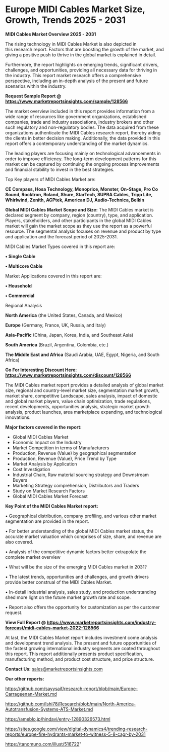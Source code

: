 # Europe MIDI Cables Market Size, Growth, Trends 2025 - 2031

<Strong> MIDI Cables Market Overview 2025 - 2031</strong>

The rising technology in MIDI Cables Market is also depicted in this research report. Factors that are boosting the growth of the market, and giving a positive push to thrive in the global market is explained in detail.

Furthermore, the report highlights on emerging trends, significant drivers, challenges, and opportunities, providing all necessary data for thriving in the industry. This report market research offers a comprehensive perspective, including an in-depth analysis of the present and future scenarios within the industry.

<strong>Request Sample Report @ <a href=https://www.marketreportsinsights.com/sample/128566>https://www.marketreportsinsights.com/sample/128566</a></strong>

The market overview included in this report provides information from a wide range of resources like government organizations, established companies, trade and industry associations, industry brokers and other such regulatory and non-regulatory bodies. The data acquired from these organizations authenticate the MIDI Cables research report, thereby aiding the clients in better decision making. Additionally, the data provided in this report offers a contemporary understanding of the market dynamics.

The leading players are focusing mainly on technological advancements in order to improve efficiency. The long-term development patterns for this market can be captured by continuing the ongoing process improvements and financial stability to invest in the best strategies.

Top Key players of MIDI Cables Market are:

<strong>CE Compass, Hosa Technology, Monoprice, Monster, On-Stage, Pro Co Sound, Rocktron, Roland, Shure, StarTech, SUPRA Cables, Tripp Lite, Whirlwind, Zenith, AGPtek, American DJ, Audio-Technica, Belkin</strong>

<strong><b>Global MIDI Cables Market Scope and Size:</b></strong>
The MIDI Cables market is declared segment by company, region (country), type, and application. Players, stakeholders, and other participants in the global MIDI Cables market will gain the market scope as they use the report as a powerful resource. The segmental analysis focuses on revenue and product by type and application and the forecast period of 2025-2031.

MIDI Cables Market Types covered in this report are:

<strong>• Single Cable

• Multicore Cable</strong>

Market Applications covered in this report are:

<strong>• Household

• Commercial</strong> 

Regional Analysis

<strong>North America</strong> (the United States, Canada, and Mexico)

<strong>Europe</strong> (Germany, France, UK, Russia, and Italy)

<strong>Asia-Pacific</strong> (China, Japan, Korea, India, and Southeast Asia)

<strong>South America</strong> (Brazil, Argentina, Colombia, etc.)

<strong>The Middle East and Africa</strong> (Saudi Arabia, UAE, Egypt, Nigeria, and South Africa)

<strong>Go For Interesting Discount Here: <a href=https://www.marketreportsinsights.com/discount/128566>https://www.marketreportsinsights.com/discount/128566</a></strong>

The MIDI Cables market report provides a detailed analysis of global market size, regional and country-level market size, segmentation market growth, market share, competitive Landscape, sales analysis, impact of domestic and global market players, value chain optimization, trade regulations, recent developments, opportunities analysis, strategic market growth analysis, product launches, area marketplace expanding, and technological innovations.

<strong><b>Major factors covered in the report:</b></strong>
<ul>
  <li>Global MIDI Cables Market </li>
  <li>Economic Impact on the Industry</li>
  <li>Market Competition in terms of Manufacturers</li>
  <li>Production, Revenue (Value) by geographical segmentation</li>
  <li>Production, Revenue (Value), Price Trend by Type</li>
  <li>Market Analysis by Application</li>
  <li>Cost Investigation</li>
  <li>Industrial Chain, Raw material sourcing strategy and Downstream Buyers</li>
  <li>Marketing Strategy comprehension, Distributors and Traders</li>
  <li>Study on Market Research Factors</li>
  <li>Global MIDI Cables Market Forecast</li>
</ul>

<strong><b>Key Point of the MIDI Cables Market report:</b></strong>

• Geographical distribution, company profiling, and various other market segmentation are provided in the report.

• For better understanding of the global MIDI Cables market status, the accurate market valuation which comprises of size, share, and revenue are also covered.

• Analysis of the competitive dynamic factors better extrapolate the complete market overview

• What will be the size of the emerging MIDI Cables market in 2031?

• The latest trends, opportunities and challenges, and growth drivers provide better construal of the MIDI Cables Market.

• In-detail industrial analysis, sales study, and production understanding shed more light on the future market growth rate and scope.

• Report also offers the opportunity for customization as per the customer request.

<strong><b>View Full Report @ <a href=https://www.marketreportsinsights.com/industry-forecast/midi-cables-market-2022-128566>https://www.marketreportsinsights.com/industry-forecast/midi-cables-market-2022-128566</a></b></strong>


At last, the MIDI Cables Market report includes investment come analysis and development trend analysis. The present and future opportunities of the fastest growing international industry segments are coated throughout this report. This report additionally presents product specification, manufacturing method, and product cost structure, and price structure.

<strong>Contact Us:</strong>
sales@marketreportsinsights.com

<strong>Our other reports:</strong>

<a href=https://github.com/sayysaif/research-report/blob/main/Europe-Carrageenan-Market.md>https://github.com/sayysaif/research-report/blob/main/Europe-Carrageenan-Market.md</a>

<a href=https://github.com/Ishi78/Research/blob/main/North-America-Autotransfusion-Systems-ATS-Market.md>https://github.com/Ishi78/Research/blob/main/North-America-Autotransfusion-Systems-ATS-Market.md</a>

<a href=https://ameblo.jp/hindavi/entry-12890326573.html>https://ameblo.jp/hindavi/entry-12890326573.html</a>

<a href=https://sites.google.com/view/digital-dynamics4/trending-research-reports/europe-fire-hydrants-market-to-witness-5-8-cagr-by-2031>https://sites.google.com/view/digital-dynamics4/trending-research-reports/europe-fire-hydrants-market-to-witness-5-8-cagr-by-2031</a>

<a href=https://tanomuno.com/illust/516722>https://tanomuno.com/illust/516722</a>"

